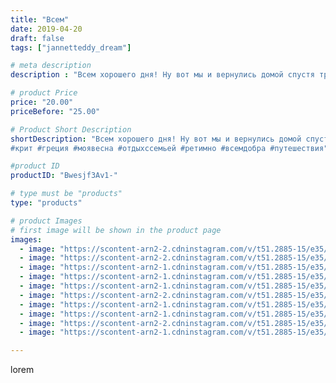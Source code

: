 ```yaml
---
title: "Всем"
date: 2019-04-20
draft: false
tags: ["jannetteddy_dream"]

# meta description
description : "Всем хорошего дня! Ну вот мы и вернулись домой спустя три недели проведённые на Крите 🇬🇷 Что я могу сказать, кроме восхищения и восторга островом, природой, отк"

# product Price
price: "20.00"
priceBefore: "25.00"

# Product Short Description
shortDescription: "Всем хорошего дня! Ну вот мы и вернулись домой спустя три недели проведённые на Крите 🇬🇷 Что я могу сказать, кроме восхищения и восторга островом, природой, открытыми и добродушными людьми, солнцем, морем, теплом, конечно же есть ещё куча положительных эмоций, которые даже не испортила ужасная Погода дома 🤪 перелёт с тремя пересадками и не спящий всю ночь ребёнок!  Все это мелочи🙈 А вот Путешествовать это здорово, 🌏расширять свой кругозор, выходить за рамки обыденности и открывать для себя что//-то новое и интересное!!! Сейчас меня ждёт продуктивная работа, подготовка к долгожданной выставке и куча новых идей!!! Все хочется воплотить в жизнь, все хочется успеть и начать надо прямо сейчас!!! 🤗 Всем добра и Света! 
#крит #греция #моявесна #отдыхссемьей #ретимно #всемдобра #путешествия"

#product ID
productID: "Bwesjf3Av1-"

# type must be "products"
type: "products"

# product Images
# first image will be shown in the product page
images:
  - image: "https://scontent-arn2-2.cdninstagram.com/v/t51.2885-15/e35/57909285_130438118054381_5280976079314540262_n.jpg?_nc_ht=scontent-arn2-2.cdninstagram.com&_nc_cat=105&_nc_ohc=40uRbPHDntIAX99DY4w&se=7&tp=1&oh=fd03f8d9e4224be55e3bad702d492e2f&oe=605AF301&ig_cache_key=MjAyNjI1MjgzMTM0NjA4NjExMw%3D%3D.2"
  - image: "https://scontent-arn2-2.cdninstagram.com/v/t51.2885-15/e35/57506465_2469411219980393_642717812845462895_n.jpg?_nc_ht=scontent-arn2-2.cdninstagram.com&_nc_cat=105&_nc_ohc=iPBRILuodLkAX-CZ1on&se=7&tp=1&oh=04e2141bbd82b47ecc59ce8647b5a244&oe=605CDE80&ig_cache_key=MjAyNjI1MjgzMTM3MTI4OTM2NA%3D%3D.2"
  - image: "https://scontent-arn2-1.cdninstagram.com/v/t51.2885-15/e35/57064745_2614103258664338_2752561230387304401_n.jpg?_nc_ht=scontent-arn2-1.cdninstagram.com&_nc_cat=102&_nc_ohc=MoWsX1BxnY0AX-MKrS-&se=7&tp=1&oh=63f2996874003028f106bf610167d8ee&oe=605C31E8&ig_cache_key=MjAyNjI1MjgzMTQwNDY1NzA0NQ%3D%3D.2"
  - image: "https://scontent-arn2-1.cdninstagram.com/v/t51.2885-15/e35/56576039_388240315098539_2902002044597323997_n.jpg?_nc_ht=scontent-arn2-1.cdninstagram.com&_nc_cat=111&_nc_ohc=9te5CUUM0doAX8LtJ-U&se=7&tp=1&oh=f304395d1e70bd72156d907559c38d52&oe=605B0965&ig_cache_key=MjAyNjI1MjgzMTM5NjQyNzY4OA%3D%3D.2"
  - image: "https://scontent-arn2-1.cdninstagram.com/v/t51.2885-15/e35/56605124_172250227022197_2060728940638583155_n.jpg?_nc_ht=scontent-arn2-1.cdninstagram.com&_nc_cat=101&_nc_ohc=KiLSmffpgz8AX_UazsS&se=7&tp=1&oh=c87013313c55d3e0969fa48e6afb256f&oe=605C6F76&ig_cache_key=MjAyNjI1MjgzMTM3OTQ2MDk0OA%3D%3D.2"
  - image: "https://scontent-arn2-2.cdninstagram.com/v/t51.2885-15/e35/57060788_635068063604165_8627195214063347327_n.jpg?_nc_ht=scontent-arn2-2.cdninstagram.com&_nc_cat=105&_nc_ohc=OwTjjc27EI0AX_3QKh0&se=7&tp=1&oh=c13e32f12d495f34fcc4df7266bbf11d&oe=605A3984&ig_cache_key=MjAyNjI1MjgzMTQwNDgyNzEyNg%3D%3D.2"
  - image: "https://scontent-arn2-1.cdninstagram.com/v/t51.2885-15/e35/56924028_590591891420875_2818463509770508279_n.jpg?_nc_ht=scontent-arn2-1.cdninstagram.com&_nc_cat=107&_nc_ohc=6GynfiGvsmEAX__7o9g&se=7&tp=1&oh=1e7584dd41d73f238d48565d63ccbdd1&oe=605A0E91&ig_cache_key=MjAyNjI1MjgzMTM3OTYzODk2Ng%3D%3D.2"
  - image: "https://scontent-arn2-1.cdninstagram.com/v/t51.2885-15/e35/56326563_466643790573835_1005548302275882861_n.jpg?_nc_ht=scontent-arn2-1.cdninstagram.com&_nc_cat=107&_nc_ohc=FmhjHggkHSkAX911pmP&se=7&tp=1&oh=f5f4d6a1da3c3c15f3b3e2802b838c96&oe=605B799F&ig_cache_key=MjAyNjI1MjgzMTM2Mjg1NzM0Nw%3D%3D.2"
  - image: "https://scontent-arn2-2.cdninstagram.com/v/t51.2885-15/e35/57506426_2260289644209704_8319875165918434647_n.jpg?_nc_ht=scontent-arn2-2.cdninstagram.com&_nc_cat=108&_nc_ohc=8nJWeEmzCewAX8a8aIY&se=7&tp=1&oh=1116ef9f385fe1539a09cd05a7f08727&oe=605D0FB8&ig_cache_key=MjAyNjI1MjgzMTM1NDI4MDMyMg%3D%3D.2"
  - image: "https://scontent-arn2-1.cdninstagram.com/v/t51.2885-15/e35/58079956_132101467860126_604228144805933996_n.jpg?_nc_ht=scontent-arn2-1.cdninstagram.com&_nc_cat=106&_nc_ohc=xs3mm-4XPbQAX8E7e99&se=7&tp=1&oh=945623c178a7ad5776caf14f27b546a8&oe=605A2196&ig_cache_key=MjAyNjI1MjgzMTM5NjQzNDkwMg%3D%3D.2"

---
```

lorem
